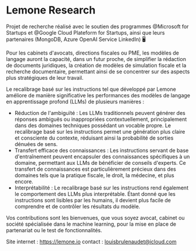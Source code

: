 # Lemone Research

Projet de recherche réalisé avec le soutien des programmes @Microsoft for Startups et @Google Cloud Plateform for Startups, ainsi que leurs partenaires (MongoDB, Azure OpenAI Service LinkedIn) 🖥️   

Pour les cabinets d'avocats, directions fiscales ou PME, les modèles de langage auront la capacité, dans un futur proche, de simplifier la rédaction de documents juridiques, la création de modèles de simulation fiscale et la recherche documentaire, permettant ainsi de se concentrer sur des aspects plus stratégiques de leur travail.  

Le recalibrage basé sur les instructions tel que développé par Lemone améliore de manière significative les performances des modèles de langage en apprentissage profond (LLMs) de plusieurs manières :

- Réduction de l'ambiguïté : Les LLMs traditionnels peuvent générer des réponses ambiguës ou inappropriées contextuellement, principalement dans des domaines techniques possédant un vocable propre. Le recalibrage basé sur les instructions permet une génération plus claire et consciente du contexte, réduisant ainsi la probabilité de sorties dénuées de sens.
- Transfert efficace des connaissances : Les instructions servant de base d'entraînement peuvent encapsuler des connaissances spécifiques à un domaine, permettant aux LLMs de bénéficier de conseils d'experts. Ce transfert de connaissances est particulièrement précieux dans des domaines tels que la pratique fiscale, le droit, la médecine, et plus encore.
- Interprétabilité : Le recalibrage basé sur les instructions rend également le comportement des LLMs plus interprétable. Étant donné que les instructions sont lisibles par les humains, il devient plus facile de comprendre et de contrôler les résultats du modèle.

Vos contributions sont les bienvenues, que vous soyez avocat, cabinet ou société spécialisée dans le machine learning, pour la mise en place de partenariat ou le test de fonctionnalités.  

Site internet : https://lemone.io 
contact : louisbrulenaudet@icloud.com
